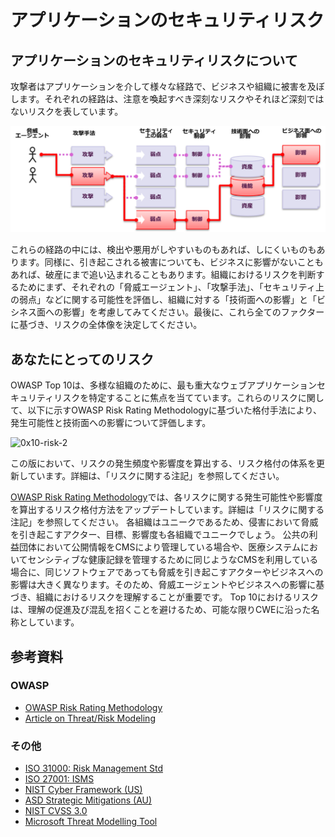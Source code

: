 # アプリケーションのセキュリティリスク

## アプリケーションのセキュリティリスクについて
攻撃者はアプリケーションを介して様々な経路で、ビジネスや組織に被害を及ぼします。それぞれの経路は、注意を喚起すべき深刻なリスクやそれほど深刻ではないリスクを表しています。

![0x10-risk-1](OWASP%20Top%2010/Top10/2017/ja/images/0x10-risk-1.png)

これらの経路の中には、検出や悪用がしやすいものもあれば、しにくいものもあります。同様に、引き起こされる被害についても、ビジネスに影響がないこともあれば、破産にまで追い込まれることもあります。組織におけるリスクを判断するためにまず、それぞれの「脅威エージェント」、「攻撃手法」、「セキュリティ上の弱点」などに関する可能性を評価し、組織に対する「技術面への影響」と「ビシネス面への影響」を考慮してみてください。最後に、これら全てのファクターに基づき、リスクの全体像を決定してください。


## あなたにとってのリスク

OWASP Top 10は、多様な組織のために、最も重大なウェブアプリケーションセキュリティリスクを特定することに焦点を当てています。これらのリスクに関して、以下に示すOWASP Risk Rating Methodologyに基づいた格付手法により、発生可能性と技術面への影響について評価します。  

![0x10-risk-2](0x10-risk-2.png)

この版において、リスクの発生頻度や影響度を算出する、リスク格付の体系を更新しています。詳細は、「リスクに関する注記」を参照してください。

[OWASP Risk Rating Methodology](https://www.owasp.org/index.php/OWASP_Risk_Rating_Methodology)では、各リスクに関する発生可能性や影響度を算出するリスク格付方法をアップデートしています。詳細は「リスクに関する注記」を参照してください。
各組織はユニークであるため、侵害において脅威を引き起こすアクター、目標、影響度も各組織でユニークでしょう。
公共の利益団体において公開情報をCMSにより管理している場合や、医療システムにおいてセンシティブな健康記録を管理するために同じようなCMSを利用している場合に、同じソフトウェアであっても脅威を引き起こすアクターやビジネスへの影響は大きく異なります。そのため、脅威エージェントやビジネスへの影響に基づき、組織におけるリスクを理解することが重要です。
Top 10におけるリスクは、理解の促進及び混乱を招くことを避けるため、可能な限りCWEに沿った名称としています。

## 参考資料
### OWASP
* [OWASP Risk Rating Methodology](https://www.owasp.org/index.php/OWASP_Risk_Rating_Methodology)
* [Article on Threat/Risk Modeling](https://www.owasp.org/index.php/Threat_Risk_Modeling)

### その他
* [ISO 31000: Risk Management Std](https://www.iso.org/iso-31000-risk-management.html)
* [ISO 27001: ISMS](https://www.iso.org/isoiec-27001-information-security.html)
* [NIST Cyber Framework (US)](https://www.nist.gov/cybersecurity-framework)
* [ASD Strategic Mitigations (AU)](https://www.asd.gov.au/infosec/mitigationstrategies.htm)
* [NIST CVSS 3.0](https://nvd.nist.gov/vuln-metrics/cvss/v3-calculator)
* [Microsoft Threat Modelling Tool](https://www.microsoft.com/en-us/download/details.aspx?id=49168)
